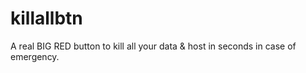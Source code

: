 # killallbtn
A real BIG RED button to kill all your data &amp; host in seconds in case of emergency.
